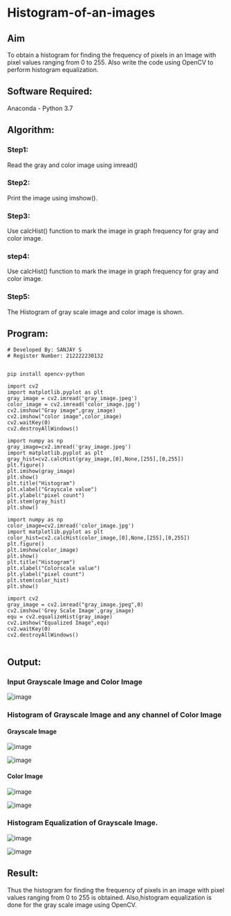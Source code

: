 # Histogram-of-an-images
## Aim
To obtain a histogram for finding the frequency of pixels in an Image with pixel values ranging from 0 to 255. Also write the code using OpenCV to perform histogram equalization.

## Software Required:
Anaconda - Python 3.7

## Algorithm:
### Step1:
Read the gray and color image using imread()

### Step2:
Print the image using imshow().

### Step3:
Use calcHist() function to mark the image in graph frequency for gray and color image.

### step4:
Use calcHist() function to mark the image in graph frequency for gray and color image.

### Step5:
The Histogram of gray scale image and color image is shown.


## Program:
```
# Developed By: SANJAY S
# Register Number: 212222230132


pip install opencv-python

import cv2
import matplotlib.pyplot as plt
gray_image = cv2.imread('gray_image.jpeg')
color_image = cv2.imread('color_image.jpg')
cv2.imshow("Gray image",gray_image)
cv2.imshow("color image",color_image)
cv2.waitKey(0)
cv2.destroyAllWindows()

import numpy as np
gray_image=cv2.imread('gray_image.jpeg')
import matplotlib.pyplot as plt 
gray_hist=cv2.calcHist(gray_image,[0],None,[255],[0,255])
plt.figure()
plt.imshow(gray_image)
plt.show()
plt.title("Histogram")
plt.xlabel("Grayscale value")
plt.ylabel("pixel count")
plt.stem(gray_hist)
plt.show()

import numpy as np
color_image=cv2.imread('color_image.jpg')
import matplotlib.pyplot as plt 
color_hist=cv2.calcHist(color_image,[0],None,[255],[0,255])
plt.figure()
plt.imshow(color_image)
plt.show()
plt.title("Histogram")
plt.xlabel("Colorscale value")
plt.ylabel("pixel count")
plt.stem(color_hist)
plt.show()

import cv2
gray_image = cv2.imread("gray_image.jpeg",0)
cv2.imshow('Grey Scale Image',gray_image)
equ = cv2.equalizeHist(gray_image)
cv2.imshow("Equalized Image",equ)
cv2.waitKey(0)
cv2.destroyAllWindows()


```
## Output:
### Input Grayscale Image and Color Image
![image](https://github.com/user-attachments/assets/9c93ba99-a35d-44b3-9114-7acb136c368e)

### Histogram of Grayscale Image and any channel of Color Image

#### Grayscale Image

![image](https://github.com/user-attachments/assets/eb7e421b-ad69-4757-9037-cf1b0085f08b)

![image](https://github.com/user-attachments/assets/3de3c73f-6bf2-4b01-96ca-0583244668b5)

#### Color Image

![image](https://github.com/user-attachments/assets/335eb738-c9cd-465d-ab3c-d58dabce4b49)

![image](https://github.com/user-attachments/assets/a12235d1-28ec-4e0e-83e2-3d6285b49d0b)

### Histogram Equalization of Grayscale Image.

![image](https://github.com/user-attachments/assets/46994668-8072-42bb-9941-693aadc88e86)

![image](https://github.com/user-attachments/assets/78c6b286-b9dc-405d-9780-0580a6b06f8b)




## Result: 
Thus the histogram for finding the frequency of pixels in an image with pixel values ranging from 0 to 255 is obtained. Also,histogram equalization is done for the gray scale image using OpenCV.
